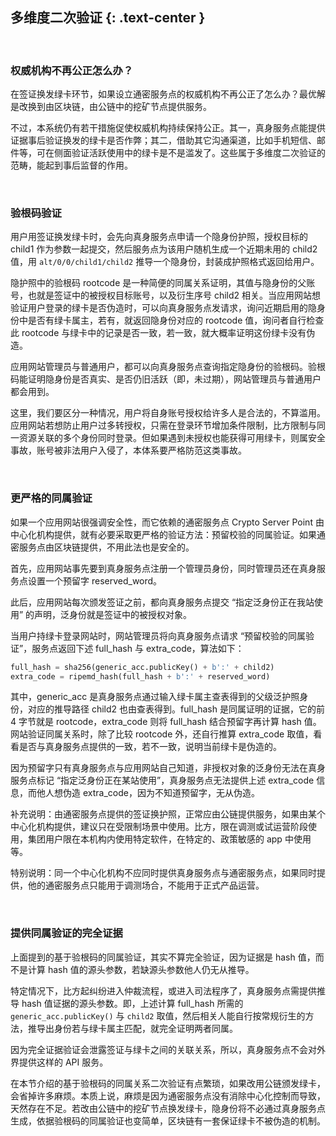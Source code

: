 多维度二次验证 {: .text-center }
------------

&nbsp;

### 权威机构不再公正怎么办？

在签证换发绿卡环节，如果设立通密服务点的权威机构不再公正了怎么办？最优解是改换到由区块链，由公链中的挖矿节点提供服务。

不过，本系统仍有若干措施促使权威机构持续保持公正。其一，真身服务点能提供证据事后验证换发的绿卡是否作弊；其二，借助其它沟通渠道，比如手机短信、邮件等，可在侧面验证活跃使用中的绿卡是不是滥发了。这些属于多维度二次验证的范畴，能起到事后监督的作用。

&nbsp;

### 验根码验证

用户用签证换发绿卡时，会先向真身服务点申请一个隐身份护照，授权目标的 child1 作为参数一起提交，然后服务点为该用户随机生成一个近期未用的 child2 值，用 `alt/0/0/child1/child2` 推导一个隐身份，封装成护照格式返回给用户。

隐护照中的验根码 rootcode 是一种简便的同属关系证明，其值与隐身份的父账号，也就是签证中的被授权目标账号，以及衍生序号 child2 相关。当应用网站想验证用户登录的绿卡是否伪造时，可以向真身服务点发请求，询问近期启用的隐身份中是否有绿卡属主，若有，就返回隐身份对应的 rootcode 值，询问者自行检查此 rootcode 与绿卡中的记录是否一致，若一致，就大概率证明这份绿卡没有伪造。

应用网站管理员与普通用户，都可以向真身服务点查询指定隐身份的验根码。验根码能证明隐身份是否真实、是否仍旧活跃（即，未过期），网站管理员与普通用户都会用到。

这里，我们要区分一种情况，用户将自身账号授权给许多人是合法的，不算滥用。应用网站若想防止用户过多转授权，只需在登录环节增加条件限制，比方限制与同一资源关联的多个身份同时登录。但如果遇到未授权也能获得可用绿卡，则属安全事故，账号被非法用户入侵了，本体系要严格防范这类事故。

&nbsp;

### 更严格的同属验证

如果一个应用网站很强调安全性，而它依赖的通密服务点 Crypto Server Point 由中心化机构提供，就有必要采取更严格的验证方法：预留校验的同属验证。如果通密服务点由区块链提供，不用此法也是安全的。

首先，应用网站事先要到真身服务点注册一个管理员身份，同时管理员还在真身服务点设置一个预留字 reserved_word。

此后，应用网站每次颁发签证之前，都向真身服务点提交 “指定泛身份正在我站使用” 的声明，泛身份就是签证中的被授权对象。

当用户持绿卡登录网站时，网站管理员将向真身服务点请求 “预留校验的同属验证”，服务点返回下述 full_hash 与 extra_code，算法如下：

``` python
full_hash = sha256(generic_acc.publicKey() + b':' + child2)
extra_code = ripemd_hash(full_hash + b':' + reserved_word)
```

其中，generic_acc 是真身服务点通过输入绿卡属主查表得到的父级泛护照身份，对应的推导路径 child2 也由查表得到。full_hash 是同属证明的证据，它的前 4 字节就是 rootcode，extra_code 则将 full_hash 结合预留字再计算 hash 值。网站验证同属关系时，除了比较 rootcode 外，还自行推算 extra_code 取值，看看是否与真身服务点提供的一致，若不一致，说明当前绿卡是伪造的。

因为预留字只有真身服务点与应用网站自己知道，非授权对象的泛身份无法在真身服务点标记  “指定泛身份正在某站使用”，真身服务点无法提供上述 extra_code 信息，而他人想伪造 extra_code，因为不知道预留字，无从伪造。

补充说明：由通密服务点提供的签证换护照，正常应由公链提供服务，如果由某个中心化机构提供，建议只在受限制场景中使用。比方，限在调测或试运营阶段使用，集团用户限在本机构内使用特定软件，在特定的、政策敏感的 app 中使用等。

特别说明：同一个中心化机构不应同时提供真身服务点与通密服务点，如果同时提供，他的通密服务点只能用于调测场合，不能用于正式产品运营。

&nbsp;

### 提供同属验证的完全证据

上面提到的基于验根码的同属验证，其实不算完全验证，因为证据是 hash 值，而不是计算 hash 值的源头参数，若缺源头参数他人仍无从推导。

特定情况下，比方起纠纷进入仲裁流程，或进入司法程序了，真身服务点需提供推导 hash 值证据的源头参数。即，上述计算 full_hash 所需的 `generic_acc.publicKey()` 与 `child2` 取值，然后相关人能自行按常规衍生的方法，推导出身份若与绿卡属主匹配，就完全证明两者同属。

因为完全证据验证会泄露签证与绿卡之间的关联关系，所以，真身服务点不会对外界提供这样的 API 服务。

在本节介绍的基于验根码的同属关系二次验证有点繁琐，如果改用公链颁发绿卡，会省掉许多麻烦。本质上说，麻烦是因为通密服务点没有消除中心化控制而导致，天然存在不足。若改由公链中的挖矿节点换发绿卡，隐身份将不必通过真身服务点生成，依据验根码的同属验证也变简单，区块链有一套保证绿卡不被伪造的机制。

